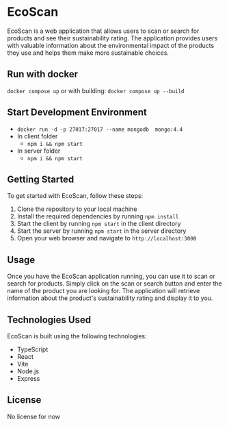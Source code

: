 # EcoScan

EcoScan is a web application that allows users to scan or search for products and see their sustainability rating. The application provides users with valuable information about the environmental impact of the products they use and helps them make more sustainable choices.

## Run with docker

`docker compose up`
or with building: `docker compose up --build`

## Start Development Environment

- `docker run -d -p 27017:27017 --name mongodb  mongo:4.4`
- In client folder
  - `npm i && npm start`
- In server folder
  - `npm i && npm start`

## Getting Started

To get started with EcoScan, follow these steps:

1. Clone the repository to your local machine
2. Install the required dependencies by running `npm install`
3. Start the client by running `npm start` in the client directory
4. Start the server by running `npm start` in the server directory
5. Open your web browser and navigate to `http://localhost:3000`

## Usage

Once you have the EcoScan application running, you can use it to scan or search for products. Simply click on the scan or search button and enter the name of the product you are looking for. The application will retrieve information about the product's sustainability rating and display it to you.

## Technologies Used

EcoScan is built using the following technologies:

- TypeScript
- React
- Vite
- Node.js
- Express

## License

No license for now 
